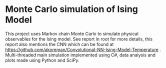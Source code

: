 # Monte Carlo simulation of Ising Model

This project uses Markov chain Monte Carlo to simulate physical observables for the Ising model. See report in root for more details, this report also
mentions the CNN which can be found at https://github.com/akoreman/Convolutional-NN-Ising-Model-Temperature . Multi-threaded main simulation implemented using C#, data
analysis and plots made using Python and SciPy.
